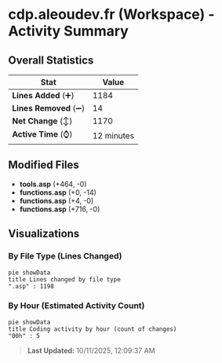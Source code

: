 # cdp.aleoudev.fr (Workspace) - Activity Summary 

## Overall Statistics

| Stat                   | Value                                                             |
| ---------------------- | ----------------------------------------------------------------- |
| **Lines Added** (➕)   | 1184                                          |
| **Lines Removed** (➖) | 14                                        |
| **Net Change** (↕)    | 1170                |
| **Active Time** (⌚)   | 12 minutes |


## Modified Files
- **tools.asp** (+464, -0)
- **functions.asp** (+0, -14)
- **functions.asp** (+4, -0)
- **functions.asp** (+716, -0)

## Visualizations

### By File Type (Lines Changed)

```mermaid
pie showData
title Lines changed by file type
".asp" : 1198
```

### By Hour (Estimated Activity Count)

```mermaid
pie showData
title Coding activity by hour (count of changes)
"00h" : 5
```


> **Last Updated:** 10/11/2025, 12:09:37 AM